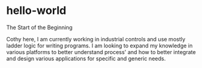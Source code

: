 # hello-world
The Start of the Beginning

Cothy here, I am currently working in industrial controls and use mostly ladder logic for writing programs.  I am looking to expand my knowledge in various platforms to better understand process' and how to better integrate and design various applications for specific and generic needs.
